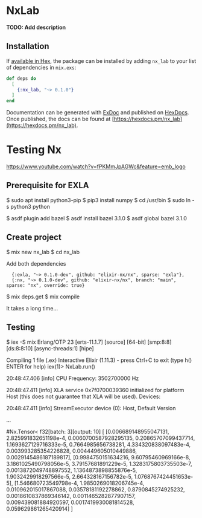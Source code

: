 # NxLab

**TODO: Add description**

## Installation

If [available in Hex](https://hex.pm/docs/publish), the package can be installed
by adding `nx_lab` to your list of dependencies in `mix.exs`:

```elixir
def deps do
  [
    {:nx_lab, "~> 0.1.0"}
  ]
end
```

Documentation can be generated with [ExDoc](https://github.com/elixir-lang/ex_doc)
and published on [HexDocs](https://hexdocs.pm). Once published, the docs can
be found at [https://hexdocs.pm/nx_lab](https://hexdocs.pm/nx_lab).

# Testing Nx

https://www.youtube.com/watch?v=fPKMmJpAGWc&feature=emb_logo

## Prerequisite for EXLA

$ sudo apt install python3-pip
$ pip3 install numpy
$ cd /usr/bin
$ sudo ln -s python3 python

$ asdf plugin add bazel
$ asdf install bazel 3.1.0
$ asdf global bazel 3.1.0

## Create project

$ mix new nx_lab
$ cd nx_lab

Add both dependencies

      {:exla, "~> 0.1.0-dev", github: "elixir-nx/nx", sparse: "exla"},
      {:nx, "~> 0.1.0-dev", github: "elixir-nx/nx", branch: "main", sparse: "nx", override: true}

$ mix deps.get
$ mix compile

It takes a long time...

## Testing

$ iex -S mix
Erlang/OTP 23 [erts-11.1.7] [source] [64-bit] [smp:8:8] [ds:8:8:10] [async-threads:1] [hipe]

Compiling 1 file (.ex)
Interactive Elixir (1.11.3) - press Ctrl+C to exit (type h() ENTER for help)
iex(1)> NxLab.run()

20:48:47.406 [info]  CPU Frequency: 3502700000 Hz
 
20:48:47.411 [info]  XLA service 0x7f0700039360 initialized for platform Host (this does not guarantee that XLA will be used). Devices:
 
20:48:47.411 [info]    StreamExecutor device (0): Host, Default Version

...

#Nx.Tensor<
  f32[batch: 3][output: 10]
  [
    [0.006689148955047131, 2.825991832651198e-4, 0.0060700587928295135, 0.20865707099437714, 1.1693627129716333e-5, 0.7664985656738281, 4.334320838097483e-4, 0.003993285354226828, 0.004449605010449886, 0.0029145486187189817],
    [0.9984750151634216, 9.60795460969166e-8, 3.1861025490798056e-5, 3.79157681891229e-5, 1.3283175803735503e-7, 0.0013872049748897552, 1.1364873898855876e-5, 1.9032429918297566e-5, 2.664328167156782e-5, 1.0768767424451653e-5],
    [1.546680723549798e-4, 1.9850269018206745e-4, 0.010962015017867088, 0.03578181192278862, 0.8790845274925232, 0.0018610837869346142, 0.0011465282877907157, 0.009439081884920597, 0.0017419930081814528, 0.059629861265420914]
  ]
>
